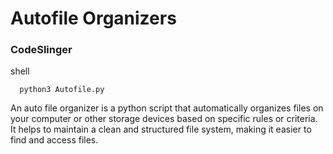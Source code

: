 # Autofile Organizers
### CodeSlinger


shell
```
  python3 Autofile.py
```
 An auto file organizer is a python script that automatically organizes files on your computer or other storage devices based on specific rules or criteria. It helps to maintain a clean and structured file system, making it easier to find and access files.


  
